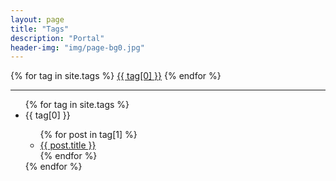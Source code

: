 ```yaml
---
layout: page
title: "Tags"
description: "Portal" 
header-img: "img/page-bg0.jpg" 
---
```


<div id='tag_cloud'>
  {% for tag in site.tags %}
    <a href="#{{ tag[0] }}" title="{{ tag[0] }}" rel="{{ tag[1].size }}">{{ tag[0] }}</a>
  {% endfor %}
</div>

---

<ul id='tag_list'>
{% for tag in site.tags %}
  <li class='tag_item' id='{{ tag[0] }}'>
    <span class='tag_name'>{{ tag[0] }}</span>
    <span>
      <ul>
      {% for post in tag[1] %}
        <li class='tag_post'><a href="{{ post.url }}" title="{{ post.title }}">{{ post.title }}</a></li>
      {% endfor %}
      </ul>
    </span>
  </li>
{% endfor %}
</ul>

<script src="/js/jquery.min.js" type="text/javascript" charset="utf-8"></script> 
<script src="/js/jquery.tagcloud.js" type="text/javascript" charset="utf-8"></script> 
<script language="javascript">
$.fn.tagcloud.defaults = {
    size: {start: 0.9, end: 2, unit: 'em'},
      color: {start: '#e77471', end: '#f62817'}
};
$(function () {
    $('#tag_cloud a').tagcloud();
});
</script>